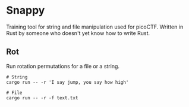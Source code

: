 # Snappy
Training tool for string and file manipulation used for picoCTF. Written in Rust by someone who doesn't yet know how to write Rust.

## Rot
Run rotation permutations for a file or a string.

```
# String
cargo run -- -r 'I say jump, you say how high'

# File
cargo run -- -r -f text.txt
```

